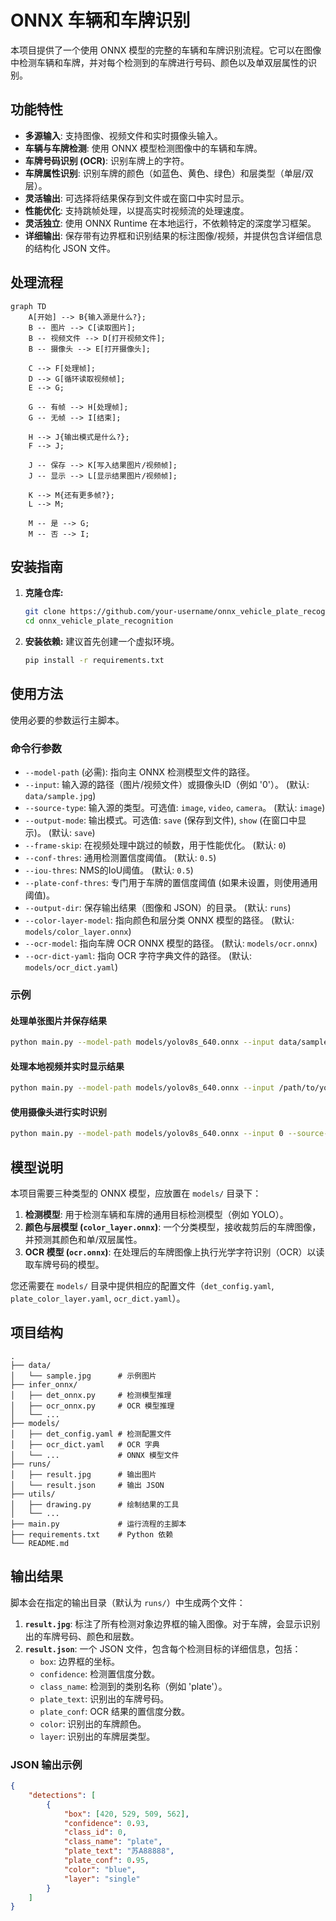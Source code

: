 # ONNX 车辆和车牌识别

本项目提供了一个使用 ONNX 模型的完整的车辆和车牌识别流程。它可以在图像中检测车辆和车牌，并对每个检测到的车牌进行号码、颜色以及单双层属性的识别。

## 功能特性

- **多源输入**: 支持图像、视频文件和实时摄像头输入。
- **车辆与车牌检测**: 使用 ONNX 模型检测图像中的车辆和车牌。
- **车牌号码识别 (OCR)**: 识别车牌上的字符。
- **车牌属性识别**: 识别车牌的颜色（如蓝色、黄色、绿色）和层类型（单层/双层）。
- **灵活输出**: 可选择将结果保存到文件或在窗口中实时显示。
- **性能优化**: 支持跳帧处理，以提高实时视频流的处理速度。
- **灵活独立**: 使用 ONNX Runtime 在本地运行，不依赖特定的深度学习框架。
- **详细输出**: 保存带有边界框和识别结果的标注图像/视频，并提供包含详细信息的结构化 JSON 文件。

## 处理流程

```mermaid
graph TD
    A[开始] --> B{输入源是什么?};
    B -- 图片 --> C[读取图片];
    B -- 视频文件 --> D[打开视频文件];
    B -- 摄像头 --> E[打开摄像头];

    C --> F[处理帧];
    D --> G[循环读取视频帧];
    E --> G;

    G -- 有帧 --> H[处理帧];
    G -- 无帧 --> I[结束];

    H --> J{输出模式是什么?};
    F --> J;

    J -- 保存 --> K[写入结果图片/视频帧];
    J -- 显示 --> L[显示结果图片/视频帧];

    K --> M{还有更多帧?};
    L --> M;

    M -- 是 --> G;
    M -- 否 --> I;
```

## 安装指南

1.  **克隆仓库:**
    ```bash
    git clone https://github.com/your-username/onnx_vehicle_plate_recognition.git
    cd onnx_vehicle_plate_recognition
    ```

2.  **安装依赖:**
    建议首先创建一个虚拟环境。
    ```bash
    pip install -r requirements.txt
    ```

## 使用方法

使用必要的参数运行主脚本。

### 命令行参数

-   `--model-path` (必需): 指向主 ONNX 检测模型文件的路径。
-   `--input`: 输入源的路径（图片/视频文件）或摄像头ID（例如 '0'）。 (默认: `data/sample.jpg`)
-   `--source-type`: 输入源的类型。可选值: `image`, `video`, `camera`。 (默认: `image`)
-   `--output-mode`: 输出模式。可选值: `save` (保存到文件), `show` (在窗口中显示)。 (默认: `save`)
-   `--frame-skip`: 在视频处理中跳过的帧数，用于性能优化。 (默认: `0`)
-   `--conf-thres`: 通用检测置信度阈值。 (默认: `0.5`)
-   `--iou-thres`: NMS的IoU阈值。 (默认: `0.5`)
-   `--plate-conf-thres`: 专门用于车牌的置信度阈值 (如果未设置，则使用通用阈值)。
-   `--output-dir`: 保存输出结果（图像和 JSON）的目录。 (默认: `runs`)
-   `--color-layer-model`: 指向颜色和层分类 ONNX 模型的路径。 (默认: `models/color_layer.onnx`)
-   `--ocr-model`: 指向车牌 OCR ONNX 模型的路径。 (默认: `models/ocr.onnx`)
-   `--ocr-dict-yaml`: 指向 OCR 字符字典文件的路径。 (默认: `models/ocr_dict.yaml`)

### 示例

#### 处理单张图片并保存结果
```bash
python main.py --model-path models/yolov8s_640.onnx --input data/sample.jpg --source-type image --output-mode save
```

#### 处理本地视频并实时显示结果
```bash
python main.py --model-path models/yolov8s_640.onnx --input /path/to/your/video.mp4 --source-type video --output-mode show
```

#### 使用摄像头进行实时识别
```bash
python main.py --model-path models/yolov8s_640.onnx --input 0 --source-type camera --output-mode show
```

## 模型说明

本项目需要三种类型的 ONNX 模型，应放置在 `models/` 目录下：

1.  **检测模型**: 用于检测车辆和车牌的通用目标检测模型（例如 YOLO）。
2.  **颜色与层模型 (`color_layer.onnx`)**: 一个分类模型，接收裁剪后的车牌图像，并预测其颜色和单/双层属性。
3.  **OCR 模型 (`ocr.onnx`)**: 在处理后的车牌图像上执行光学字符识别（OCR）以读取车牌号码的模型。

您还需要在 `models/` 目录中提供相应的配置文件（`det_config.yaml`, `plate_color_layer.yaml`, `ocr_dict.yaml`）。

## 项目结构

```
.
├── data/
│   └── sample.jpg      # 示例图片
├── infer_onnx/
│   ├── det_onnx.py     # 检测模型推理
│   ├── ocr_onnx.py     # OCR 模型推理
│   └── ...
├── models/
│   ├── det_config.yaml # 检测配置文件
│   ├── ocr_dict.yaml   # OCR 字典
│   └── ...             # ONNX 模型文件
├── runs/
│   ├── result.jpg      # 输出图片
│   └── result.json     # 输出 JSON
├── utils/
│   ├── drawing.py      # 绘制结果的工具
│   └── ...
├── main.py             # 运行流程的主脚本
├── requirements.txt    # Python 依赖
└── README.md
```

## 输出结果

脚本会在指定的输出目录（默认为 `runs/`）中生成两个文件：

1.  **`result.jpg`**: 标注了所有检测对象边界框的输入图像。对于车牌，会显示识别出的车牌号码、颜色和层数。
2.  **`result.json`**: 一个 JSON 文件，包含每个检测目标的详细信息，包括：
    -   `box`: 边界框的坐标。
    -   `confidence`: 检测置信度分数。
    -   `class_name`: 检测到的类别名称（例如 'plate'）。
    -   `plate_text`: 识别出的车牌号码。
    -   `plate_conf`: OCR 结果的置信度分数。
    -   `color`: 识别出的车牌颜色。
    -   `layer`: 识别出的车牌层类型。

### JSON 输出示例

```json
{
    "detections": [
        {
            "box": [420, 529, 509, 562],
            "confidence": 0.93,
            "class_id": 0,
            "class_name": "plate",
            "plate_text": "苏A88888",
            "plate_conf": 0.95,
            "color": "blue",
            "layer": "single"
        }
    ]
}